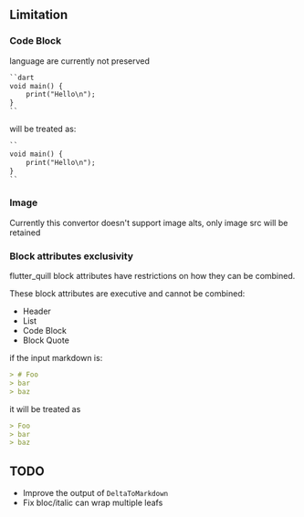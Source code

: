 ## Limitation

### Code Block

language are currently not preserved

```markdown
``dart
void main() {
    print("Hello\n");
}
``
```
will be treated as:
```markdown
``
void main() {
    print("Hello\n");
}
``
```


### Image

Currently this convertor doesn't support image alts, only image src will be retained

### Block attributes exclusivity

flutter_quill block attributes have restrictions on how they can be combined.

These block attributes are executive and cannot be combined:

- Header
- List
- Code Block
- Block Quote

if the input markdown is:

```markdown
> # Foo
> bar
> baz
```

it will be treated as

```markdown
> Foo
> bar
> baz
```

## TODO

- Improve the output of `DeltaToMarkdown`
- Fix bloc/italic can wrap multiple leafs